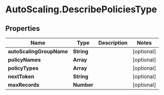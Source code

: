 # AutoScaling.DescribePoliciesType

## Properties

Name | Type | Description | Notes
------------ | ------------- | ------------- | -------------
**autoScalingGroupName** | **String** |  | [optional] 
**policyNames** | **Array** |  | [optional] 
**policyTypes** | **Array** |  | [optional] 
**nextToken** | **String** |  | [optional] 
**maxRecords** | **Number** |  | [optional] 


